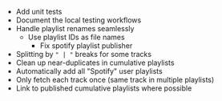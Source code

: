 - Add unit tests
- Document the local testing workflows
- Handle playlist renames seamlessly
    - Use playlist IDs as file names
        - Fix spotify playlist publisher
- Splitting by `" | "` breaks for some tracks
- Clean up near-duplicates in cumulative playlists
- Automatically add all "Spotify" user playlists
- Only fetch each track once (same track in multiple playlists)
- Link to published cumulative playlists where possible
